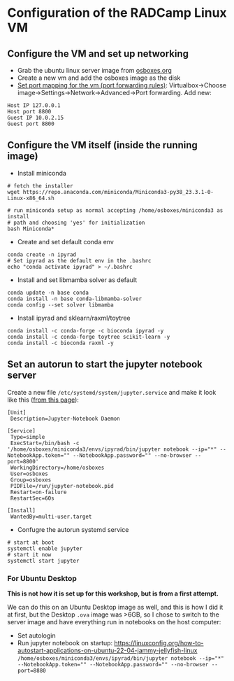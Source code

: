 # Configuration of the RADCamp Linux VM

## Configure the VM and set up networking
* Grab the ubuntu linux server image from [osboxes.org](https://www.osboxes.org/virtualbox-images/)
* Create a new vm and add the osboxes image as the disk
* [Set port mapping for the vm (port forwarding rules)](https://serverfault.com/questions/908615/virtualbox-and-windows-10-cant-connect-to-a-server-hosted-on-virtualbox): Virtualbox->Choose image->Settings->Network->Advanced->Port forwarding.
Add new:
```
Host IP 127.0.0.1
Host port 8800
Guest IP 10.0.2.15
Guest port 8800
```

## Configure the VM itself (inside the running image)
* Install miniconda

```
# fetch the installer
wget https://repo.anaconda.com/miniconda/Miniconda3-py38_23.3.1-0-Linux-x86_64.sh

# run miniconda setup as normal accepting /home/osboxes/miniconda3 as install
# path and choosing 'yes' for initialization
bash Miniconda*
```

* Create and set default conda env

```
conda create -n ipyrad
# Set ipyrad as the default env in the .bashrc
echo "conda activate ipyrad" > ~/.bashrc
```

* Install and set libmamba solver as default

```
conda update -n base conda
conda install -n base conda-libmamba-solver
conda config --set solver libmamba
```

* Install ipyrad and sklearn/raxml/toytree
```
conda install -c conda-forge -c bioconda ipyrad -y
conda install -c conda-forge toytree scikit-learn -y
conda install -c bioconda raxml -y
```

## Set an autorun to start the jupyter notebook server

Create a new file `/etc/systemd/system/jupyter.service` and make it look like
this ([from this page](https://towardsdatascience.com/run-jupyter-notebook-as-a-background-service-on-ubuntu-c5d6298ed1e)):
```
[Unit]
 Description=Jupyter-Notebook Daemon

[Service]
 Type=simple
 ExecStart=/bin/bash -c '/home/osboxes/miniconda3/envs/ipyrad/bin/jupyter notebook --ip="*" --NotebookApp.token="" --NotebookApp.password="" --no-browser --port=8800'
 WorkingDirectory=/home/osboxes
 User=osboxes
 Group=osboxes
 PIDFile=/run/jupyter-notebook.pid
 Restart=on-failure
 RestartSec=60s

[Install]
 WantedBy=multi-user.target
```

* Confugre the autorun systemd service

```
# start at boot
systemctl enable jupyter
# start it now
systemctl start jupyter
```

### For Ubuntu Desktop
**This is not how it is set up for this workshop, but is from a first attempt.**

We can do this on an Ubuntu Desktop image as well, and this is how I did it
at first, but the Desktop `.ova` image was >6GB, so I chose to switch to the
server image and have everything run in notebooks on the host computer:
* Set autologin
* Run jupyter notebook on startup:
https://linuxconfig.org/how-to-autostart-applications-on-ubuntu-22-04-jammy-jellyfish-linux
`/home/osboxes/miniconda3/envs/ipyrad/bin/jupyter notebook --ip="*" --NotebookApp.token="" --NotebookApp.password="" --no-browser --port=8880`


